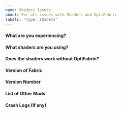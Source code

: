 ```yaml
---
name: Shaders Issues
about: For all issues with Shaders and OptiFabric
labels: 'Type: shaders'
---
```


<!-- Before reporting an issue with optifabric, please ensure you are using the latest version of OptiFabric --->
<!-- If a mod is incompatible, please use the Incompatible Mods issue creator -->
<!-- If Optifabric is crashing your game, please use the Bug Report issue creator -->
<!-- If you require support, please use the Generic Support issue creator -->
<!-- If certain shaders are not working with OptiFabric, please use the Shaders Issues issue creator -->

#### What are you experiencing?
<!-- If a mod is incompatible, please use the Incompatible Mods issue creator -->
<!-- If Optifabric is crashing your game, please use the Bug Report issue creator -->

#### What shaders are you using?
<!-- What Shaders are you using? -->

#### Does the shaders work without OptiFabric?
<!-- Test without Optifabric being present and see if it also occurs. 
If not continue with this form -->

#### Version of Fabric 
<!-- What version of Fabric are you using-->

#### Version Number
<!-- What Version of OptiFabric are you using -->

#### List of Other Mods
<!-- What Other Mods are you using as well? -->

#### Crash Logs (If any)
<!-- Is it Crashing your game? Please attach your logs! -->

